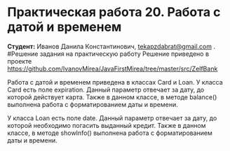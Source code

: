 # Практическая работа 20. Работа с датой и временем
**Студент:** Иванов Данила Константинович, tekapzdabrat@gmail.com .
#Решение задания на практическую работу
Решение приведено в проекте https://github.com/IvanovMirea/JavaFirstMirea/tree/master/src/ZelfBank

Работа с датой и временем приведена в классах Card и Loan. У класса Card есть поле expiration. Данный параметр отвечает за дату, до которой действует карта. Также в данном классе, в методе balance() выполнена работа с форматированием даты и времени.

У класса Loan есть поле date. Данный параметр отвечает за дату, до которой необходимо погасить выданный кредит. Также в данном классе, в методе showInfo() выполнена работа с форматированием даты и времени.
 
